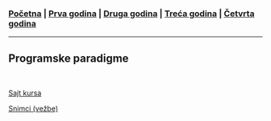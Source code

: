 ### [Početna](../README.md) | [Prva godina](../main_pages/prva.md) | [Druga godina](../main_pages/druga.md) | [Treća godina](../main_pages/treca.md) | [Četvrta godina](../main_pages/cetvrta.md)

---

## Programske paradigme

<br>

[Sajt kursa](https://www.programskijezici.matf.bg.ac.rs/ProgramskeParadigmeI.html)

[Snimci (vežbe)](https://www.youtube.com/playlist?list=PLOGAKiQpHThNfTNo7MmKkEJVCX_61qYFT)